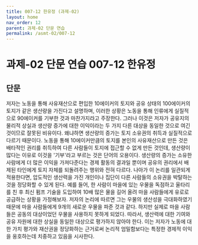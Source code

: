 ```yaml
---
title: 007-12 한유정 (과제-02)
layout: home
nav_order: 12
parent: 과제-02 단문 연습
permalink: /asmt-02/007-12
---
```


# 과제-02 단문 연습 007-12 한유정 

## 단문

저자는 노동을 통해 사유재산으로 편입한 10에이커의 토지와 공유 상태의 100에이커의 토지가 같은 생산량을 가진다고 설명하며, 이러한 상황은 노동을 통해 인류에게 실질적으로 90에이커를 기부한 것과 마찬가지라고 주장한다. 그러나 이것은 저자가 공유지의 물리적 상실과 생산량 증가에 대한 이익이라는 두 가지 다른 대상을 동일한 것으로 여긴 것이므로 잘못된 비유이다. 왜냐하면 생산량의 증가는 토지 소유권의 취득과 실질적으로 다르기  때문이다. 노동을 통해 10에이커만큼의 토지를 본인의 사유재산으로 만든 것은 배타적인 권리를 취득하여 다른 사람들이 토지에 접근할 수 없게 만든 것인데, 생산량이 많다는 이유로 이것을 '기부'라고 부르는 것은 단어의 오용이다. 생산량의 증가는 소유한 사람에게 더 많은 이익을 가져다준다는 경제 활동의 결과일 뿐이며 공유의 권리에서 배제된 타인에게 토지 자체를 되돌려주는 행위와 전혀 다르다. 나아가 이 논리를 일관되게 적용한다면, 압도적인 생산력을 가진 개인이나 집단이 다른 사람들의 소유권을 박탈하는 것을 정당화할 수 있게 된다. 예를 들어, 한 사람이 마을에 있는 우물을 독점하고 울타리를 친 후 최신 펌프 기술을 도입하여 10배 많은 물을 길어 올려 마을 사람들에게 유로로 공급하는 상황을 가정해보자. 저자의 논리에 따르면 그는 우물의 생산성을 극대화하였기 때문에 마을 사람들에게 9개의 새로운 우물을 파준 것과 같다. 하지만 실제로 마을 사람들은 공동의 대상이었던 우물을 사용하지 못하게 되었다. 따라서, 생산력에 대한 기여와 공유 자원에 대한 상실을 동일한 대상으로 평가하지 않아야 한다. 이는 저자가 노동에 대한 가치 평가와 재산권을 정당화하는 근거로써 논리적 엄밀함보다는 특정한 경제적 이익을 옹호하는데 치중하고 있음을 시사한다.
